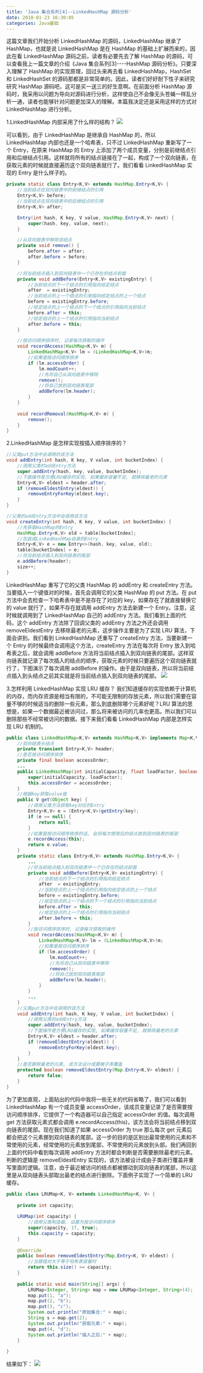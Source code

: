 ```yaml
---
title: 'Java 集合系列[4]--LinkedHashMap 源码分析'
date: 2018-01-23 16:30:05
categories: Java基础
---
```

这篇文章我们开始分析 LinkedHashMap 的源码，LinkedHashMap 继承了 HashMap，也就是说 LinkedHashMap 是在 HashMap 的基础上扩展而来的，因此在看 LinkedHashMap 源码之前，读者有必要先去了解 HashMap 的源码，可以查看我上一篇文章的介绍《Java 集合系列[3]----HashMap 源码分析》。<!-- more -->只要深入理解了 HashMap 的实现原理，回过头来再去看 LinkedHashMap，HashSet 和 LinkedHashSet 的源码那都是非常简单的。因此，读者们好好耐下性子来研究研究 HashMap 源码吧，这可是买一送三的好生意啊。在前面分析 HashMap 源码时，我采用以问题为导向对源码进行分析，这样使自己不会像无头苍蝇一样乱分析一通，读者也能够针对问题更加深入的理解。本篇我决定还是采用这样的方式对 LinkedHashMap 进行分析。

1.LinkedHashMap 内部采用了什么样的结构？
![](https://gitee.com/liuyun1995/BlogImage/raw/master/Java%E9%9B%86%E5%90%88%E7%B3%BB%E5%88%97%5B4%5D--LinkedHashMap%E6%BA%90%E7%A0%81%E5%88%86%E6%9E%90/img1.png)

可以看到，由于 LinkedHashMap 是继承自 HashMap 的，所以 LinkedHashMap 内部也还是一个哈希表，只不过 LinkedHashMap 重新写了一个 Entry，在原来 HashMap 的 Entry 上添加了两个成员变量，分别是前继结点引用和后继结点引用。这样就将所有的结点链接在了一起，构成了一个双向链表，在获取元素的时候就直接遍历这个双向链表就行了。我们看看 LinkedHashMap 实现的 Entry 是什么样子的。

```java
private static class Entry<K,V> extends HashMap.Entry<K,V> {
    //当前结点在双向链表中的前继结点的引用
    Entry<K,V> before;
    //当前结点在双向链表中的后继结点的引用
    Entry<K,V> after;

    Entry(int hash, K key, V value, HashMap.Entry<K,V> next) {
        super(hash, key, value, next);
    }

    //从双向链表中移除该结点
    private void remove() {
        before.after = after;
        after.before = before;
    }

    //将当前结点插入到双向链表中一个已存在的结点前面
    private void addBefore(Entry<K,V> existingEntry) {
        //当前结点的下一个结点的引用指向给定结点
        after  = existingEntry;
        //当前结点的上一个结点的引用指向给定结点的上一个结点
        before = existingEntry.before;
        //给定结点的上一个结点的下一个结点的引用指向当前结点
        before.after = this;
        //给定结点的上一个结点的引用指向当前结点
        after.before = this;
    }

    //按访问顺序排序时, 记录每次获取的操作
    void recordAccess(HashMap<K,V> m) {
        LinkedHashMap<K,V> lm = (LinkedHashMap<K,V>)m;
        //如果是按访问顺序排序
        if (lm.accessOrder) {
            lm.modCount++;
            //先将自己从双向链表中移除
            remove();
            //将自己放到双向链表尾部
            addBefore(lm.header);
        }
    }
  
    void recordRemoval(HashMap<K,V> m) {
        remove();
    }
}
```

2.LinkedHashMap 是怎样实现按插入顺序排序的？

```java
//父类put方法中会调用的该方法
void addEntry(int hash, K key, V value, int bucketIndex) {
    //调用父类的addEntry方法
    super.addEntry(hash, key, value, bucketIndex);
    //下面操作是方便LRU缓存的实现, 如果缓存容量不足, 就移除最老的元素
    Entry<K,V> eldest = header.after;
    if (removeEldestEntry(eldest)) {
        removeEntryForKey(eldest.key);
    }
}

//父类的addEntry方法中会调用该方法
void createEntry(int hash, K key, V value, int bucketIndex) {
    //先获取HashMap的Entry
    HashMap.Entry<K,V> old = table[bucketIndex];
    //包装成LinkedHashMap自身的Entry
    Entry<K,V> e = new Entry<>(hash, key, value, old);
    table[bucketIndex] = e;
    //将当前结点插入到双向链表的尾部
    e.addBefore(header);
    size++;
}
```

LinkedHashMap 重写了它的父类 HashMap 的 addEntry 和 createEntry 方法。当要插入一个键值对的时候，首先会调用它的父类 HashMap 的 put 方法。在 put 方法中会去检查一下哈希表中是不是存在了对应的 key，如果存在了就直接替换它的 value 就行了，如果不存在就调用 addEntry 方法去新建一个 Entry。注意，这时候就调用到了 LinkedHashMap 自己的 addEntry 方法。我们看到上面的代码，这个 addEntry 方法除了回调父类的 addEntry 方法之外还会调用 removeEldestEntry 去移除最老的元素，这步操作主要是为了实现 LRU 算法，下面会讲到。我们看到 LinkedHashMap 还重写了 createEntry 方法，当要新建一个 Entry 的时候最终会调用这个方法，createEntry 方法在每次将 Entry 放入到哈希表之后，就会调用 addBefore 方法将当前结点插入到双向链表的尾部。这样双向链表就记录了每次插入的结点的顺序，获取元素的时候只要遍历这个双向链表就行了，下图演示了每次调用 addBefore 的操作。由于是双向链表，所以将当前结点插入到头结点之前其实就是将当前结点插入到双向链表的尾部。
![](https://gitee.com/liuyun1995/BlogImage/raw/master/Java%E9%9B%86%E5%90%88%E7%B3%BB%E5%88%97%5B4%5D--LinkedHashMap%E6%BA%90%E7%A0%81%E5%88%86%E6%9E%90/img2.png)

3.怎样利用 LinkedHashMap 实现 LRU 缓存？
我们知道缓存的实现依赖于计算机的内存，而内存资源是相当有限的，不可能无限制的存放元素，所以我们需要在容量不够的时候适当的删除一些元素，那么到底删除哪个元素好呢？LRU 算法的思想是，如果一个数据最近被访问过，那么将来被访问的几率也更高。所以我们可以删除那些不经常被访问的数据。接下来我们看看 LinkedHashMap 内部是怎样实现 LRU 机制的。

```java
public class LinkedHashMap<K,V> extends HashMap<K,V> implements Map<K,V> {
    //双向链表头结点
    private transient Entry<K,V> header;
    //是否按访问顺序排序
    private final boolean accessOrder;
    ...
    public LinkedHashMap(int initialCapacity, float loadFactor, boolean accessOrder) {
        super(initialCapacity, loadFactor);
        this.accessOrder = accessOrder;
    }
    //根据key获取value值
    public V get(Object key) {
        //调用父类方法获取key对应的Entry
        Entry<K,V> e = (Entry<K,V>)getEntry(key);
        if (e == null) {
            return null;
        }
        //如果是按访问顺序排序的话, 会将每次使用后的结点放到双向链表的尾部
        e.recordAccess(this);
        return e.value;
    }
    private static class Entry<K,V> extends HashMap.Entry<K,V> {
        ...
        //将当前结点插入到双向链表中一个已存在的结点前面
        private void addBefore(Entry<K,V> existingEntry) {
            //当前结点的下一个结点的引用指向给定结点
            after  = existingEntry;
            //当前结点的上一个结点的引用指向给定结点的上一个结点
            before = existingEntry.before;
            //给定结点的上一个结点的下一个结点的引用指向当前结点
            before.after = this;
            //给定结点的上一个结点的引用指向当前结点
            after.before = this;
        }
        //按访问顺序排序时, 记录每次获取的操作
        void recordAccess(HashMap<K,V> m) {
            LinkedHashMap<K,V> lm = (LinkedHashMap<K,V>)m;
            //如果是按访问顺序排序
            if (lm.accessOrder) {
                lm.modCount++;
                //先将自己从双向链表中移除
                remove();
                //将自己放到双向链表尾部
                addBefore(lm.header);
            }
        }
        ...
    }
    //父类put方法中会调用的该方法
    void addEntry(int hash, K key, V value, int bucketIndex) {
        //调用父类的addEntry方法
        super.addEntry(hash, key, value, bucketIndex);
        //下面操作是方便LRU缓存的实现, 如果缓存容量不足, 就移除最老的元素
        Entry<K,V> eldest = header.after;
        if (removeEldestEntry(eldest)) {
            removeEntryForKey(eldest.key);
        }
    }
    //是否删除最老的元素, 该方法设计成要被子类覆盖
    protected boolean removeEldestEntry(Map.Entry<K,V> eldest) {
        return false;
    }
}
```

为了更加直观，上面贴出的代码中我将一些无关的代码省略了，我们可以看到 LinkedHashMap 有一个成员变量 accessOrder，该成员变量记录了是否需要按访问顺序排序，它提供了一个构造器可以自己指定 accessOrder 的值。每次调用 get 方法获取元素式都会调用 e.recordAccess(this)，该方法会将当前结点移到双向链表的尾部。现在我们知道了如果 accessOrder 为 true 那么每次 get 元素后都会把这个元素挪到双向链表的尾部。这一步的目的是区别出最常使用的元素和不常使用的元素，经常使用的元素放到尾部，不常使用的元素放到头部。我们再回到上面的代码中看到每次调用 addEntry 方法时都会判断是否需要删除最老的元素。判断的逻辑是 removeEldestEntry 实现的，该方法被设计成由子类进行覆盖并重写里面的逻辑。注意，由于最近被访问的结点都被挪动到双向链表的尾部，所以这里是从双向链表头部取出最老的结点进行删除。下面例子实现了一个简单的 LRU 缓存。

```java
public class LRUMap<K, V> extends LinkedHashMap<K, V> {
  
    private int capacity;
  
    LRUMap(int capacity) {
        //调用父类构造器, 设置为按访问顺序排序
        super(capacity, 1f, true);
        this.capacity = capacity;
    }
  
    @Override
    public boolean removeEldestEntry(Map.Entry<K, V> eldest) {
        //当键值对大于等于哈希表容量时
        return this.size() >= capacity;
    }
  
    public static void main(String[] args) {
        LRUMap<Integer, String> map = new LRUMap<Integer, String>(4);
        map.put(1, "a");
        map.put(2, "b");
        map.put(3, "c");
        System.out.println("原始集合:" + map);
        String s = map.get(2);
        System.out.println("获取元素:" + map);
        map.put(4, "d");
        System.out.println("插入之后:" + map);
    }
  
}
```

结果如下：
![](https://gitee.com/liuyun1995/BlogImage/raw/master/Java%E9%9B%86%E5%90%88%E7%B3%BB%E5%88%97%5B4%5D--LinkedHashMap%E6%BA%90%E7%A0%81%E5%88%86%E6%9E%90/img3.png)

